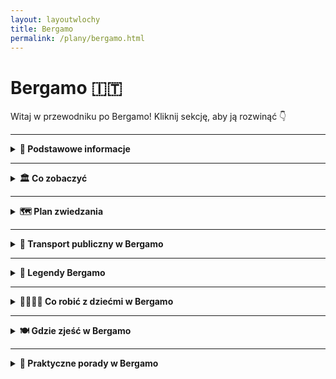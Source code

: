 ```yaml
---
layout: layoutwlochy
title: Bergamo
permalink: /plany/bergamo.html
---
```


# Bergamo 🇮🇹

Witaj w przewodniku po Bergamo! Kliknij sekcję, aby ją rozwinąć 👇

---

<details>
   <summary><strong>📌 Podstawowe informacje</strong></summary> 
  <h3>🏔️ Bergamo – miasto, które ma dwie twarze (i obie piękne)</h3> 
    <p> Bergamo to nie jest „kolejne włoskie miasteczko”. To scenariusz z filmu, który zaczyna się w średniowieczu, a kończy przy kieliszku wina. Znajdziesz tu nie jedno, a dwa miasta: <strong>Città Alta</strong> – zabytkowe, otoczone murami, gdzie czas się zatrzymał (ale cappuccino dalej kosztuje swoje), i <strong>Città Bassa</strong> – nowoczesne, tętniące życiem, z tramwajami, sklepami i pizzą na wynos. </p> 
    <p> Bergamo jest jak włoski kuzyn z północy – elegancki, z klasą, ale potrafi się zabawić. To idealna baza wypadowa: rzut beretem do Mediolanu, rzut kamykiem do jeziora Como, a samolotem – z Bergamo lata pół Europy. Bo tak, tutejsze lotnisko (Orio al Serio) to prawdziwa mekka tanich linii. Przyjeżdżasz tanio, wyjeżdżasz bogatszy w zdjęcia, kalorie i wspomnienia. </p> 
    <h3>✈️ Jak się dostać do Bergamo?</h3> 
    <ul> 
      <li><strong>Samolotem:</strong> Lotnisko <em>Orio al Serio</em> (BGY) obsługuje mnóstwo połączeń z Polski i całej Europy – Ryanair, Wizzair i reszta ekipy low-cost. Do centrum miasta dojedziesz autobusem miejskim w 15–20 minut.</li>
      <li><strong>Pociągiem:</strong> Z Mediolanu do Bergamo – szybciutko i wygodnie, około godziny jazdy. Widoki po drodze: gratis.</li> 
    </ul> 
    <h3>🚠 Bergamo górą… dosłownie!</h3> 
    <p> Bergamo to jedyne miasto, gdzie komunikacja miejska obejmuje również... kolejkę linową. <strong>Funicolare</strong> łączy dolną i górną część miasta i daje Ci bonusowy widok z góry. Albo pretekst, żeby nie wchodzić po schodach. Jedno i drugie cenne. </p> 
    <h3>🍽️ Co się je w Bergamo?</h3> 
    <p> Jeśli lubisz polentę – jesteś w raju. Jeśli nie... to się przyzwyczaisz. Bo tutaj podają ją ze wszystkim: z mięsem, z grzybami, z serem, a pewnie jakby się uprzeć, to i z lodami. Do tego lokalne wino, sery z gór i desery tak słodkie, że cukrzyca aż się uśmiecha. 
  </p> 
</details>

---

<details>
  <summary><strong>🏛️ Co zobaczyć</strong></summary>
 
   <details>
    <summary><strong>🏰 Città Alta – średniowieczna magia na wzgórzu</strong></summary>
    <p><strong>Współrzędne:</strong> <em>45.7048° N, 9.6634° E</em></p>
      <p>
    Città Alta to taka włoska kapsuła czasu: średniowieczne mury, brukowane uliczki, pachnące focaccie i staruszki w oknach, które znają historię każdej kamienicy (i każdego sąsiada). To właśnie tu bije serce starego Bergamo – choć w praktyce bije nieco wolniej, bo wszyscy się zatrzymują, żeby zrobić zdjęcie, zjeść gelato albo westchnąć „mamooo, jakie to ładne”.
  </p>

  <p>
    Można tam dotrzeć pieszo – jeśli lubisz wyzwania, pot i satysfakcję – albo wjechać słynną <strong>kolejką Funicolare</strong>, co jest wersją deluxe dla turystów i ludzi, którzy już dziś zrobili 4000 kroków. Sam przejazd to osobna atrakcja: wagonik skrzypi, ale dzielnie wspina się pod górę, jakby wiedział, że wozi ludzi do bajki.
  </p>

  <p>
    Na miejscu znajdziesz wszystko, co włoskie dusze lubią najbardziej: <strong>Piazza Vecchia</strong>, czyli główny plac pełen kawiarenek i architektonicznej poezji, <strong>bazylikę Santa Maria Maggiore</strong>, która wygląda jakby ktoś rozrzucił w niej brokat i sztukaterię bez ograniczeń, a także <strong>Kaplicę Colleoniego</strong> – marmurowe marzenie egocentrycznego kondotiera (ale przyznajmy, gust miał świetny).
  </p>

  <p>
    Jeśli chcesz poczuć się jak w filmie, weź espresso, usiądź na ławce i słuchaj dźwięków miasta: dzieci biegających po placu, przewodników opowiadających niestworzone historie i turystów próbujących wymówić „Colleoni” bez śmiechu. A potem zgub się w wąskich uliczkach, bo właśnie tam – za rogiem z suszącym się praniem – kryje się prawdziwy klimat Bergamo.
  </p>

  <p>
    <strong>Wskazówka prosto z serca (i żołądka):</strong> nie opuszczaj Città Alta bez spróbowania <em>polenty z mięsnym sosem</em>. W miejscowej wersji jest tak dobra, że możesz na chwilę zapomnieć, jak się mówi „gluten”.
  </p>
    <ul>
      <li><strong>Wstęp:</strong> Spacer darmowy. Widoki – bezcenne.</li>
    </ul>
  </details>

  <details>
    <summary><strong>⛪ Piazza Vecchia i Bazylika Santa Maria Maggiore – serce i dusza miasta</strong></summary>
    <p><strong>Współrzędne:</strong> <em>45.7038° N, 9.6628° E</em></p>
    
   <p>
    Gdyby place miały osobowość, <strong>Piazza Vecchia</strong> byłby starszym dżentelmenem w garniturze z epoki – z filiżanką espresso w jednej ręce i gazetą w drugiej. To serce Città Alta i obowiązkowy przystanek dla każdego turysty, który choć raz powiedział "kocham włoską architekturę", nie odróżniając renesansu od ricotty.
  </p>

  <p>
    Plac otoczony jest perełkami – w tym <em>Palazzo della Ragione</em>, średniowiecznym ratuszem, i wieżą Torre Civica, z której dzwony przypominają mieszkańcom, że czas mija (i że kawa stygnie). Na środku placu stoi fontanna Contarinich, przy której codziennie robione są tysiące zdjęć, z czego połowa to selfie z miną „Właśnie znalazłem się w katalogu UNESCO”.
  </p>

  <p>
    Idealne miejsce na chwilę kontemplacji, kawę za 4 euro i podsłuchiwanie przewodników tłumaczących, dlaczego ten plac „łączy ducha republikańskiego z architektoniczną czystością”. A Ty po prostu usiądź, zjedz rogalika i udawaj, że rozumiesz.
  </p>

 <p>
    Bazylika wygląda jak skromna sąsiadka Kaplicy Colleoniego, ale tylko dopóki nie wejdziesz do środka. A żeby było śmieszniej – wejście nie jest przez główne drzwi (bo po co byłoby łatwo), tylko z boku. Takie włoskie „szukaj, a znajdziesz” w wersji sakralnej.
  </p>

  <p>
    Wnętrze to czysta barokowa ekstaza. Freski, złote stiuki, rzeźby i misternie rzeźbione drewniane stalle – czyli siedziska, na których chórzyści udają, że nie śpią. Tu naprawdę nie wiadomo, gdzie patrzeć – wszystko krzyczy „ZACHWYĆ SIĘ MNĄ”, a Ty, człowieku, tylko mrugasz oczami i próbujesz nie upuścić szczęki.
  </p>

  <p>
    Bazylika powstała w podzięce za ocalenie miasta od zarazy. A patrząc na ten przepych, można podejrzewać, że miasto chciało podziękować naprawdę konkretnie. Co ciekawe, to właśnie tu pochowany jest Donizetti – tak, ten od oper. Gdyby dziś żył, pewnie nagrałby TikToka z wnętrza.
  </p>
    <ul>
      <li><strong>Wstęp:</strong> Bazylika – darmowy (darowizny mile widziane, nawet w drobniakach).</li>
    </ul>
  </details>

  <details>
    <summary><strong>🧱 Mury weneckie – UNESCO z widokiem</strong></summary>
    <p><strong>Współrzędne:</strong> <em>45.7043° N, 9.6645° E</em></p>
    idna robota i darmowy taras widokowy</h2>

  <p>
    Gdyby te mury umiały mówić, pewnie westchnęłyby: „Znowu turyści z aparatem…”. Ale nie narzekają, bo od XVI wieku stoją jak stały – dumne, kamienne i wpisane na listę UNESCO (czyli międzynarodowy certyfikat „wow, ale fajne”). <strong>Mury Weneckie</strong> otaczają całą Città Alta i mają ponad 6 kilometrów długości. Idealne na spacer, randkę lub szybki detoks po tiramisu.
  </p>

  <p>
    Zbudowane zostały przez Wenecjan – nie z miłości do Bergamo, ale z miłości do strategii wojskowej. Miały chronić miasto przed wrogami, no i chyba się udało, bo dziś jedynym zagrożeniem są turyści z kijkami do selfie i gołębie, które nie mają respektu przed zabytkami.
  </p>

  <p>
    Co tu robić? Spacerować! Widoki są spektakularne: z jednej strony panorama Doliny Padu i nowoczesnej części Bergamo, z drugiej – średniowieczne dachy i wieże Città Alta. Idealne miejsce na zdjęcia w stylu „spontaniczne, ale stylizowane”. A jak już się zmęczysz, znajdziesz ławkę z widokiem i zadumasz się nad sensem życia (albo nad tym, gdzie zjeść kolację).
  </p>

  <p>
    <strong>Pro tip:</strong> przy zachodzie słońca mury zamieniają się w romantyczny bulwar, który działa lepiej niż aplikacje randkowe. Jeśli tu nie padnie „kocham cię”, to chyba tylko dlatego, że ktoś zagapił się na widok.
  </p>
    <ul>
      <li><strong>Wstęp:</strong> Bezpłatnie – idealne miejsce na spacer i selfie z historią w tle.</li>
    </ul>
  </details>

  <details>
  <summary><strong>🌳 Parco della Rocca – zieleń z widokiem na wieki</strong></summary>
  <p><strong>Współrzędne:</strong> <em>45.7064° N, 9.6606° E</em></p>

  <p>
    Jeśli spacerujesz po górnym Bergamo i nagle czujesz, że potrzebujesz oddechu od kamiennych uliczek i barokowych fasad – skieruj kroki do <strong>Parco della Rocca</strong>. To zielona enklawa w samym sercu Città Alta, idealna na piknik, zachwyt, chwilę ciszy albo... romantyczne wyznanie.
  </p>

  <p>
    Park znajduje się wokół XIII-wiecznej <strong>Rocca di Bergamo</strong> – dawnej fortecy, która patrzy z góry na miasto z miną „widziałam już wszystko”. Dziś z jej murów rozciąga się jeden z najpiękniejszych widoków na okolicę: dolinę, niższe dzielnice Bergamo, a przy dobrej pogodzie – nawet aż po Alpy!
  </p>

  <p>
    Ale Parco della Rocca to nie tylko widoki. To również alejki ocienione drzewami, stare mury, ławeczki (tu warto się zatrzymać), a także małe muzeum wojskowe (Museo Storico). Spacerując tutaj, czujesz się trochę jak w połączeniu ogrodu botanicznego z podręcznikiem historii – w najlepszym tego słowa znaczeniu.
  </p>

  <ul>
    <li><strong>Idealne na:</strong> spacer z kawą, zdjęcia panoramiczne, randkę z widokiem lub ucieczkę od tłumu.</li>
    <li><strong>Wejście:</strong> darmowe (Twój portfel też poczuje ulgę).</li>
    <li><strong>Jak dojść:</strong> z Piazza Vecchia w górę ulicą Salita della Rocca – kilka minut wspinaczki, ale warto!</li>
  </ul>

  <p>
    Parco della Rocca to jedno z tych miejsc, które nie krzyczą "turystyczna atrakcja", a jednak zostają w pamięci. I na zdjęciach. A jeśli usiądziesz tu z focaccią i popatrzysz na zachodzące słońce – istnieje spore ryzyko, że zakochasz się w Bergamo na dobre.
  </p>
</details>


  <details>
    <summary><strong>🖼️ Accademia Carrara – dla fanów sztuki i ram złoconych</strong></summary>
    <p><strong>Współrzędne:</strong> <em>45.7070° N, 9.6750° E</em></p>
    <p>
      Galeria sztuki, która może nie jest tak znana jak Uffizi, ale zawstydza niejedne europejskie muzea. Botticelli, Raffaello, Bellini i inni klasycy zawieszeni na ścianach w pięknych salach. Nawet jeśli nie jesteś fanem malarstwa – tu docenisz ciszę, klimat i... klimatyzację.
    </p>
    <ul>
      <li><strong>Wstęp:</strong> 10€ normalny</li>
    </ul>
  </details>
  
 <details>
    <summary><strong>🪦 Cappella Colleoni – grobowiec na bogato</strong></summary>
    <p><strong>Współrzędne:</strong> 45.7036, 9.6619</p>
      <p>
    Kiedy Bartolomeo Colleoni – kondotier, wojownik i mistrz autopromocji – postanowił zbudować sobie grobowiec, nie poszedł w minimalizm. Zamiast prostego nagrobka, zamówił <strong>kaplicę z marmuru, złota i dumy</strong>, wciśniętą z gracją pomiędzy bazylikę a ratusz. Efekt? Jeden z najbardziej ekstrawaganckich grobowców renesansu – bo przecież jak już umierać, to z klasą.
  </p>

  <p>
    Fasada kaplicy to czysta poezja z różowego i białego marmuru, pełna kolumn, rzeźb i ornamentów – wygląda trochę jak deser lodowy dla architektów. Wnętrze? Nie mniej efektowne – z freskami, które bardziej przypominają pałac niż miejsce wiecznego spoczynku.
  </p>

  <p>
    I teraz najlepsze: <strong>herb Colleoniego</strong> przedstawia... trzy kule. I tak, legenda głosi, że były to jego... „klejnoty”. Znajdziesz je wszędzie – na fasadzie, na posadzce, w herbach. Jeśli więc zobaczysz trzy kule obok siebie – to nie symbol olimpijski. To Colleoni.
  </p>

  <p>
    Dla Włochów to ważne miejsce kultu sztuki. Dla turystów – najlepszy przykład, jak z pompy zrobić arcydzieło. Dla Ciebie – obowiązkowy punkt programu i idealne tło do żartobliwego selfie w stylu "To też bym sobie zrobił, gdybym miał armię i renesans".
  </p>
 </details>

  <details>
    <summary><strong>🏛️ GAMeC – nowoczesność w kontrze do renesansu</strong></summary>
    <p><strong>Współrzędne:</strong> <em>45.7072° N, 9.6745° E</em></p>
    <p>
      Bergamo nie żyje tylko przeszłością! Tuż obok Carrary znajduje się <strong>Galleria d'Arte Moderna e Contemporanea</strong> – czyli GAMeC. Instalacje, performance’y, wideoart – to galeria, która mówi: „Zatrzymaj się i pomyśl”. Albo przynajmniej: „Zatrzymaj się i zdziw się”.
    </p>
    <ul>
      <li><strong>Wstęp:</strong> 7€ normalny</li>
    </ul>
  </details>
   
<details>
  <summary><strong>🕵️ Sekretne miejsca Bergamo</strong></summary>

<details>
    <summary><strong> 🪑 Sekretna ławeczka z widokiem</strong></summary>
  <p><strong>Współrzędne:</strong> 45.7030, 9.6645</p>

  <p>
    Jeśli Bergamo było grą w chowanego, to <strong>sekretna ławeczka z widokiem</strong> byłaby jednym z najbardziej skrywanych skarbów. Ukryta w jednym z zakamarków Città Alta, tuż przy starych murach, wygląda jak zwykła ławka – ale po chwili odpoczynku zaczynasz się zastanawiać, dlaczego jeszcze nikt nie napisał o niej książki. I to najlepiej z serii „W poszukiwaniu perfekcyjnego widoku”.
  </p>

  <p>
    Po pierwsze: widok. Mimo że na pierwszy rzut oka może wyglądać jak zwykły kącik z widokiem na dolinę, zaraz odkrywasz, że na horyzoncie widać całą panoramę Bergamo, z jeziorem Iseo w tle. Idealne na chwile, kiedy potrzebujesz oddechu po tym, jak przeszedłeś wszystkie turystyczne „must-see”. Możesz patrzeć na to przez godzinę, a wciąż nie być pewnym, czy jesteś w raju, czy po prostu świetnie spędzasz czas.
  </p>

  <p>
    A teraz najważniejsze: <strong>ta ławeczka nie jest łatwa do znalezienia</strong>. To nie jest miejsce, które ktoś wskaże Ci w przewodniku turystycznym. Musisz nieco zbłądzić, pomylić drogę, a potem pozwolić swojemu instynktowi turysty (czyli... byle jak się zgubić i nie panikować) doprowadzić cię do celu. Wówczas, jeśli masz szczęście, usiądziesz na tej ławce, patrząc na świat, który spowalnia, jakby chciał powiedzieć: „Nie martw się, tu nie ma pośpiechu”.
  </p>

  <p>
    Jeśli chcesz uciec od tłumów i poczuć się, jakbyś odkrył Bergamo na nowo, ta ławeczka jest dla Ciebie. W razie potrzeby włącz styl retro i poczuj się jak bohater w starym filmie – "Człowiek, który znalazł najpiękniejsze miejsce w Bergamo".
  </p>

</details>

  <details>
    <summary><strong>🪞 Vicolo della Neve – Ulica Ciszy i Cieni</strong></summary>
    <p><strong>Współrzędne:</strong> <em>45.7041° N, 9.6639° E</em></p>
    <p>
      Ta wąska uliczka w Città Alta to jak teleport do innego czasu. Cisza, stare mury, lekkie zawinięcie drogi i światło wpadające pod dziwnym kątem. Spacer nią wczesnym rankiem daje wrażenie, że zaraz zza rogu wyskoczy mnich albo renesansowy poeta. Albo duch. Ale spokojny!
    </p>
  </details>

  <details>
    <summary><strong>🔔 Torre del Gombito – wieża, której nikt nie szuka… a szkoda</strong></summary>
    <p><strong>Współrzędne:</strong> <em>45.7046° N, 9.6642° E</em></p>
    <p>
      W centrum Città Alta stoi średniowieczna wieża, którą mijają wszyscy – ale mało kto na nią wchodzi. A szkoda! Latem można się na nią wdrapać (po wcześniejszej rezerwacji) i zobaczyć panoramę miasta z zupełnie innej perspektywy. W gratisie dostajesz mięśnie nóg i brak tłumów.
    </p>
  </details>

  <details>
    <summary><strong>🌳 Scaletta dello Scorlazzone – schody donikąd (a jednak gdzieś)</strong></summary>
    <p><strong>Współrzędne:</strong> <em>45.7028° N, 9.6621° E</em></p>
    <p>
      Urocze, kamienne schody łączące Città Alta z niższym miastem. Prawie nikt ich nie zna, więc masz duże szanse być tam sam. Po drodze – dzikie ogrody, mury, i widoki idealne na melancholijny spacer z muzyką filmową w słuchawkach. Ewentualnie pizzą w ręku. Bo czemu nie.
    </p>
  </details>

  <details>
    <summary><strong>🕳️ Il Lavatoio – średniowieczna pralnia</strong></summary>
    <p><strong>Współrzędne:</strong> <em>45.7040° N, 9.6625° E</em></p>
    <p>
      Tu kiedyś kobiety prały ubrania i plotkowały o całym mieście. Dziś to spokojna altanka z wodą, ukryta przy Piazza Mercato delle Scarpe. Świetne miejsce na chwilę wytchnienia, zdjęcie w stylu „mniej znane perełki” i pogadankę o historii z kimś lokalnym (albo samym sobą).
    </p>
  </details>

  <details>
    <summary><strong>🏺 Museo Donizettiano – dla fanów muzycznych duchów</strong></summary>
    <p><strong>Współrzędne:</strong> <em>45.7053° N, 9.6649° E</em></p>
    <p>
      Gaetano Donizetti, słynny kompozytor operowy, urodził się w Bergamo. I chociaż jego muzeum to nie gigantyczna atrakcja, to właśnie dzięki temu jest idealnym sekretnym miejscem. Stare nuty, instrumenty, listy, biografia jak z filmu. W sam raz na chwilę ciszy i muzycznej refleksji.
    </p>
    <ul>
      <li><strong>Wstęp:</strong> 5€</li>
    </ul>
  </details>

</details>
</details>



---

<details>
  <summary><strong>🗺️ Plan zwiedzania</strong></summary>

  <details>
  <summary><strong>📅 Plan zwiedzania Bergamo – 1 dzień</strong></summary>

  <p><em>Masz tylko jeden dzień? Spokojnie. Bergamo da się pokochać od pierwszego kroku – szczególnie, jeśli krok prowadzi po brukowanych uliczkach Città Alta i kończy się widokiem z górskiej twierdzy.</em></p>

  <h3>🥐 Poranek – klasyka w Città Alta</h3>
  <ul>
    <li><strong>Start: Funicolare z dolnego miasta (Città Bassa)</strong> – pierwszy punkt programu to... kolejka linowa! Wjeżdżasz z gwarnego centrum na wzgórze Città Alta – czyli do serca średniowiecznego Bergamo. Widoki już teraz robią wrażenie.</li>
    <li><strong>Piazza Vecchia</strong> – centralny plac górnego miasta. Tu znajdziesz kawę, croissanta i atmosferę jak z filmu kostiumowego. Po lewej – fontanna Contarinich, po prawej – wieża Torre Civica. W środku? Ty z aparatem i espresso.</li>
    <li><strong>Santa Maria Maggiore & Cappella Colleoni</strong> – barokowo-romańskie arcydzieła. Rzeźby, freski i złoto. Dużo złota. A jeśli trafisz na grę organową – masz szczęście jak w lotto.</li>
  </ul>

  <h3>🏰 Przedpołudnie – widoki, mury i spacer wśród historii</h3>
  <ul>
    <li><strong>Torre del Gombito</strong> – średniowieczna wieża, przy której można złapać lokalną legendę i... schować się przed turystami. Uwaga: czasem otwarta do wspinaczki!</li>
    <li><strong>Spacer wzdłuż murów (Le Mura Veneziane)</strong> – wpisane na listę UNESCO mury obronne, z których roztacza się bajkowa panorama dolnego miasta i Alp. Idealne miejsce na selfie z wiaterkiem we włosach.</li>
    <li><strong>Castello di San Vigilio</strong> – jeśli masz jeszcze siły (i dobre buty), wejdź lub wjedź kolejką na wzgórze. Ruiny zamku, widoki aż po Mediolanie i... odrobina legendy o duchu króla Teodoryka gratis.</li>
  </ul>

  <h3>🍝 Obiad – smakuj lokalnie!</h3>
  <p>
    Bergamo to stolica <strong>casoncelli</strong> – lokalnych pierożków z mięsem, masłem i szałwią. Zatrzymaj się w jednej z restauracji w Città Alta (np. <em>La Tana</em> albo <em>Trattoria Tre Torri</em>) i pozwól sobie na dłuższą przerwę. A po obiedzie – <strong>polenta e osei</strong>, czyli słodki deser, który wygląda jak ptaszek na żółtym cieście.
  </p>

  <h3>🖼️ Popołudnie – sztuka, zakamarki i chill</h3>
  <ul>
    <li><strong>Accademia Carrara</strong> (dla fanów sztuki) – jedno z najlepszych muzeów malarstwa we Włoszech, z dziełami Botticellego, Belliniego i nie tylko.</li>
    <li><strong>Via Colleoni</strong> – główny deptak górnego miasta. Kawiarnie, lodziarnie, małe sklepiki – i dźwięk kroków na kamieniu.</li>
    <li><strong>Mała dygresja: Gelato!</strong> – obowiązkowo spróbuj lodów z <em>La Marianna</em> – to tu podobno powstały lody stracciatella.</li>
  </ul>

  <h3>🌇 Wieczór – Bergamo jak z bajki</h3>
  <ul>
    <li><strong>Kolacja z widokiem</strong> – zarezerwuj stolik w restauracji z tarasem (np. <em>Ristorante Da Mimmo</em>) i delektuj się widokiem Città Bassa przy winie i ostatnim kęsie casoncelli.</li>
    <li><strong>Powrót funicolare</strong> – po zmroku kolejka zjeżdża z górskiego miasta jak wehikuł czasu. Światła miasta poniżej, światło księżyca nad głową. Idealne zakończenie idealnego dnia.</li>
  </ul>

  <p><em>1 dzień w Bergamo? Starczy, by się zakochać. Ale zostawi Cię z myślą: „muszę tu wrócić”.</em></p>
</details>
</details>

---

<details>
  <summary><strong>🚌 Transport publiczny w Bergamo</strong></summary>
  <p>
    Transport publiczny w Bergamo to jak szwajcarski zegarek… tylko włoski. Czyli działa dobrze, ale z nutką temperamentu. Miasto jest kompaktowe, więc większość rzeczy da się zrobić pieszo – ale jeśli chcesz zaoszczędzić siły (albo zobaczyć więcej), skorzystaj z lokalnych autobusów i kolejki górskiej.
  </p>

  <h3>🚍 Autobusy – ATB rządzi (i wozi)</h3>
  <p>
    Miejski przewoźnik ATB obsługuje większość linii w Bergamo – zarówno w Città Bassa (dolnym mieście), jak i górnym. Autobusy są nowoczesne, klimatyzowane i (o dziwo) dość punktualne. Dojedziesz nimi m.in. na lotnisko, do stacji kolejowej i pod samą kolejkę do Città Alta.
  </p>
  <ul>
    <li><strong>Bilet jednorazowy:</strong> 1,50€ (ważny przez 75 minut)</li>
    <li><strong>Gdzie kupić:</strong> w automatach, kioskach, aplikacji ATB Mobile</li>
  </ul>

  <h3>🚠 Funicolare – kolejka górska z charakterem</h3>
  <p>
    Ikona Bergamo! Łączy dolne miasto z Città Alta. Podróż trwa dosłownie 2 minuty, ale frajda? 100%. Przejażdżka starym wagonikiem po stromym zboczu to obowiązkowy punkt każdej wycieczki. A jeśli masz szczęście – trafisz na wagon z widokiem przez całą szybę.
  </p>
  <ul>
    <li><strong>Cena:</strong> wliczona w zwykły bilet ATB</li>
    <li><strong>Druga linia:</strong> Jest też osobna kolejka z Città Alta na wzgórze San Vigilio. Widok? Insta-ready.</li>
  </ul>

  <h3>✈️ Dojazd z lotniska Orio al Serio</h3>
  <p>
    Lotnisko Bergamo-Orio al Serio leży tylko 5 km od centrum miasta – można by dojść pieszo, ale po co? Złap autobus linii <strong>1</strong>, który jedzie do centrum i stacji kolejowej. Podróż trwa ok. 15–20 minut, a bilety kupisz w hali przylotów, automacie lub przez aplikację.
  </p>

  <h3>🧭 Wskazówki lokalne</h3>
  <ul>
    <li>Nie zapomnij skasować biletu (albo aktywować w aplikacji) – kontrolerzy mają dobre wyczucie czasu!</li>
    <li>Bilet 24-godzinny kosztuje tylko 5€, a obejmuje także obie kolejki</li>
    <li>W niedziele i wieczorami kursy są rzadsze – planuj z wyprzedzeniem</li>
  </ul>

  <p>
    Transport publiczny w Bergamo jest wygodny, estetyczny i nieprzesadnie drogi. A jazda kolejką? To taka lokalna wersja rollercoastera – tylko spokojniejsza i z lepszym widokiem.
  </p>
</details>

---

<details>
  <summary><strong>🤔 Legendy Bergamo</strong></summary>

  <h3>👑 Duch króla Teodoryka – wzgórze San Vigilio</h3>
  <p>
    Na wzgórzu San Vigilio, gdzie dziś rozciągają się ruiny średniowiecznego zamku i jeden z najpiękniejszych widoków na miasto, miejscowi opowiadają o duchu króla Teodoryka Wielkiego. Podobno nocą pojawia się tam jeździec na czarnym koniu – w milczeniu patrolujący wzgórze. Czy to legenda, czy tylko gra światła i cienia – jedno jest pewne: to idealne miejsce na tajemniczy spacer przy zachodzie słońca.
  </p>

  <h3>🪙 Cudowna moneta św. Grzegorza – plac przy kościele San Michele al Pozzo Bianco</h3>
  <p>
    W czasach zarazy jeden z zakonników, św. Grzegorz, wrzucił do misy z jałmużną srebrną monetę, która każdego dnia się odnawiała. Miejsce, gdzie miał rzekomo przebywać, to okolice <strong>kościoła San Michele al Pozzo Bianco</strong> – znanego z wyjątkowych fresków i mistycznej atmosfery. Mówi się, że kto znajdzie tam monetę, będzie miał szczęście przez cały rok.
  </p>

  <h3>🦅 Orzeł z herbu miasta – Porta San Giacomo</h3>
  <p>
    Herb Bergamo przedstawia złotego orła – a jego legenda związana jest z bramą <strong>Porta San Giacomo</strong>. Według opowieści, właśnie nad tą bramą orzeł krążył przez trzy dni, zanim zniknął w chmurach. Znak uznano za boską ochronę nad miastem, a Porta San Giacomo do dziś zachowała wyjątkowy, niemal magiczny charakter – szczególnie po zmroku.
  </p>
  
  <h3>🌕 Tajemnicze źródło pod Torre del Gombito</h3>
  <p>
    Tuż obok wieży <strong>Torre del Gombito</strong> w sercu Città Alta (górnego miasta) znajduje się niepozorne przejście prowadzące do starego źródła. Mówi się, że woda z niego miała kiedyś właściwości uzdrawiające – a kto pił z niego po północy, ten miał śnić prorocze sny. Dziś dostęp jest ograniczony, ale niektórzy nadal próbują dostać się tam... dla klimatu i nuty magii.
  </p>

  <p><em>Bergamo skrywa swoje sekrety w zaułkach, bramach i starych murach. Jeśli chcesz naprawdę poznać duszę miasta – daj się poprowadzić legendom i opowieściom. A może sam odkryjesz kolejną?</em></p>
</details>

---

<details>
  <summary><strong>👨‍👩‍👧‍👦 Co robić z dziećmi w Bergamo</strong></summary>

  <p><em>Bergamo z dziećmi? Tak! To nie tylko kościoły i renesansowe malowidła – miasto (i okolica) oferuje też sporo atrakcji dla młodszych turystów. A Ty w końcu odpoczniesz – przynajmniej przez 15 minut.</em></p>

  <h3>🚠 Funicolare – kolejka linowa = radość gwarantowana</h3>
  <p>Dla dzieci to atrakcja sama w sobie. Wjeżdżając z dolnego miasta do Città Alta, maluchy czują się jak w parku rozrywki – a Ty zyskujesz parę chwil ciszy i piękne widoki. Działa też druga linia – z Città Alta na San Vigilio!</p>

  <h3>🏰 Castello di San Vigilio – zamek z widokiem (i tunelem!)</h3>
  <p>Ruiny zamku, ścieżki wśród drzew, tajemnicze korytarze i miejsce na piknik. Dzieci mogą bawić się w rycerzy, a dorośli podziwiać panoramę Bergamo i okolic. I tak – wózek lepiej zostawić na dole.</p>

  <h3>🐄 Parco Faunistico Le Cornelle (ok. 20 min autem)</h3>
  <p>Zoo pod Bergamo, które wygląda jak mini safari. Znajdziesz tu żyrafy, zebry, flamingi, tygrysy, a nawet panda czerwoną. Przestrzeń, plac zabaw i miejsce na piknik. Idealne na pół dnia. Dojazd autobusem z przesiadką albo autem.</p>

  <h3>🌳 Parco della Trucca – zielona przestrzeń w mieście</h3>
  <p>Jeśli dzieci mają dosyć kamieni i katedr – tu znajdziesz duży park z alejkami, placem zabaw i jeziorkiem. Można biegać, jeździć na hulajnodze, puszczać kaczki i... zjeść lody. Czyli: odpoczynek na 5+.</p>

  <h3>🧺 Piknik na murach (Le Mura Veneziane)</h3>
  <p>Zabierz przekąski, kocyk i znajdź spokojny zakątek przy murach otaczających Città Alta. Widoki cudne, trawa miękka, dzieci zajęte. Ty możesz na chwilę przymknąć oko – tylko nie oddychaj za głośno, bo usłyszą i przybiegną!</p>

  <h3>🍦 Gelato w La Marianna – lody z historią</h3>
  <p>To tu powstała legendarna stracciatella. Czy dzieci docenią historię? Nie. Ale zjedzą wszystko – i poproszą o dokładkę. A Ty też się skusisz, bo nie wypada nie spróbować lodów z rodowodem.</p>

  <p><em>Bergamo z dziećmi to przygoda pełna kolejek, lodów, zamków i... świętego spokoju (czasami). A jeśli będzie deszcz – zawsze zostaje pizzeria i rysowanie pizzą po talerzu!</em></p>

</details>


---


<details>
  <summary><strong>🍽️ Gdzie zjeść w Bergamo</strong></summary>

  <p><em>Bergamo to nie tylko eleganckie trattorie, ale też tanie perełki, które karmią lepiej niż babcia w święta. Chcesz zjeść dobrze, lokalnie i nie wydać fortuny? Da się zrobić!</em></p>

  <h3>🍕 <strong>Da Mimmo</strong> – pizza z widokiem</h3>
  <p>W Città Alta. Pizza pieczona na cienkim cieście, klasyka wśród mieszkańców i turystów. Taras z widokiem gratis.</p>

  <h3>🍷 <strong>Il Circolino</strong> – lokalna dusza Bergamo</h3>
  <p>Lokal prowadzony przez społeczność – taniej, smaczniej i z sercem. Ogródek, klimat, dobre jedzenie.</p>

  <h3>🍋 <strong>La Marianna</strong> – lody prosto z legendy</h3>
  <p>Tu wymyślono lody stracciatella. Świetne miejsce na słodką przerwę, ale mają też dobre risotto i makarony.</p>

  <h3>🥪 <strong>PolentOne</strong> – street food po góralsku</h3>
  <p>Polenta na wynos w każdej formie – z gorgonzolą, z ragù, z grzybami. Tanio, sycąco, lokalnie. I zaskakująco dobre!</p>

  <h3>🍞 <strong>Panificio Tresoldi</strong> – pieczywo i focaccia za grosze</h3>
  <p>Mini piekarnia z gorącymi pizzettami, focaccią i słodkościami. Idealne na budżetowy piknik z widokiem.</p>

  <h3>🍔 <strong>Rustico</strong> – panini i burgery z włoskim twistem</h3>
  <p>Mała knajpka, w której dostaniesz świeże buły z lokalnymi dodatkami – pancetta, ser, rukola. Tanie i dobre!</p>

  <h3>🥗 <strong>Bar Il Circolino – lunch bar w Città Alta</strong></h3>
  <p>Menu dnia z pierwszym i drugim daniem za niewielkie pieniądze. Często jedzą tu lokalsi i pracownicy okolicy.</p>

  <h3>🍕 <strong>Pizzeria Capri</strong> – pizza dla każdego</h3>
  <p>Niepozorna pizzeria z klasykami włoskiego street foodu. Margherita smakuje tu jak we włoskim filmie, tylko taniej.</p>

  <p><em>Bergamo wie, jak nakarmić dobrze i tanio. I za to je kochamy!</em></p>
</details>

---

<details>
  <summary><strong>🧳 Praktyczne porady w Bergamo</strong></summary>

  <h3>💶 Coperto – czyli „za co ja właściwie płacę?”</h3>
  <p>
    W większości restauracji doliczana jest opłata za tzw. <em>coperto</em> – to nie napiwek, tylko opłata za chleb, wodę, sztućce i... siedzenie. Wynosi zwykle 1–3€, niezależnie od tego, czy zjesz pizzę, czy tylko popijesz wodę. Nie dyskutuj – to norma.
  </p>

  <h3>💰 Napiwki – czy zostawiać?</h3>
  <p>
    Włosi nie są maniakami napiwków jak Amerykanie. Jeśli jesteś zadowolony z obsługi, zostaw drobne (np. 5–10% rachunku albo zaokrąglij w górę). W barze za espresso można zostawić kilkadziesiąt centów – ale nikt nie patrzy krzywo, jeśli tego nie zrobisz.
  </p>

  <h3>🧀 Co warto kupić?</h3>
  <ul>
    <li><strong>Ser Taleggio</strong> – pachnie jak walka, smakuje jak zwycięstwo.</li>
    <li><strong>Polenta e osei</strong> – słodka wersja klasycznego dania z ptakiem (bez ptaka).</li>
    <li><strong>Tip:</strong> kupuj w lokalnych sklepach, a nie w turystycznych pułapkach – portfel ci podziękuje.</li>
  </ul>

  <h3>🚫 Czego unikać?</h3>
  <ul>
    <li>Restauracji z menu w 10 językach i zdjęciami dań – czerwony alarm.</li>
    <li>Picia kawy przy stoliku, jeśli nie chcesz dopłacać „za widok”.</li>
    <li>Bliskich kontaktów z gołębiami – są odważniejsze niż wyglądają.</li>
  </ul>

  <h3>🗣️ Podstawowe zwroty po włosku</h3>
  <ul>
    <li><strong>Buongiorno</strong> – dzień dobry</li>
    <li><strong>Buonasera</strong> – dobry wieczór</li>
    <li><strong>Grazie</strong> – dziękuję</li>
    <li><strong>Vorrei...</strong> – poproszę...</li>
    <li><strong>Scusi</strong> – przepraszam</li>
    <li><strong>Il conto, per favore</strong> – rachunek proszę</li>
    <li><strong>Era delizioso!</strong> – było pyszne!</li>
    <li><strong>Dov’è la pizzeria più vicina?</strong> – gdzie jest najbliższa pizzeria?</li>
  </ul>

  <h3>💳 Gotówka vs. karta</h3>
  <p>
    W większości miejsc zapłacisz kartą, ale miej przy sobie trochę gotówki – szczególnie w barach, lokalnych targach i autobusach. Niektóre miejsca nie lubią kart przy małych kwotach (poniżej 5€).
  </p>

  <h3>😴 Siesta istnieje</h3>
  <p>
    Między 13:00 a 15:30 niektóre sklepy i lokale zamykają się „na życie”. Nie panikuj – wrócą. Ty w tym czasie zjedz <em>gelato</em> i udawaj, że też jesteś Włochem.
  </p>

</details>
